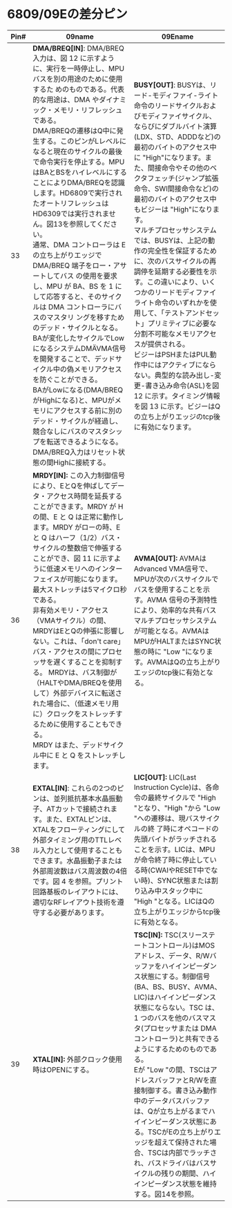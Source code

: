# 6809/09Eの差分ピン

|Pin#|09name|09Ename|
|--|--|--|
|33|**DMA/BREQ[IN]**: DMA/BREQ 入力は、図 12 に示すように、実行を一時停止し、MPU バスを別の用途のために使用するた めのものである。代表的な用途は、DMA やダイナミック・メモリ・リフレッシュである。<br>DMA/BREQの遷移はQ中に発生する。このピンがLレベルになると現在のサイクルの最後で命令実行を停止する。MPUはBAとBSをハイレベルにすることによりDMA/BREQを認識します。HD6809で実行されたオートリフレッシュはHD6309では実行されません。図13を参照してください。<br>通常、DMA コントローラは E の立ち上がりエッジで DMA/BREQ 端子をロー・アサートしてバス の使用を要求し、MPU が BA、BS を 1 にして応答すると、そのサイクルは DMA コントローラにバスのマスタリ ングを移すためのデッド・サイクルとなる。<br>BAが変化したサイクルでLowになるシステムDMÄVMA信号を開発することで、デッドサイクル中の偽メモリアクセスを防ぐことができる。<br>BAがLowになる(DMA/BREQがHighになる)と、MPUがメモリにアクセスする前に別のデッド・サイクルが経過し、競合なしにバスのマスタシップを転送できるようになる。<br>DMA/BREQ入力はリセット状態の間Highに接続する。|**BUSY[OUT]**: BUSYは、リード-モディファイ-ライト命令のリードサイクルおよびモディファイサイクル、ならびにダブルバイト演算(LDX、STD、ADDDなど)の最初のバイトのアクセス中に "High"になります。また、間接命令やその他のベクタフェッチ(ジャンプ拡張命令、SWI間接命令など)の最初のバイトのアクセス中もビジーは "High"になります。<br>マルチプロセッサシステムでは、BUSYは、上記の動作の完全性を保証するために、次のバスサイクルの再調停を延期する必要性を示す。この違いにより、いくつかのリードモディファイライト命令のいずれかを使用して、「テストアンドセット」プリミティブに必要な分割不可能なメモリアクセスが提供される。<br>ビジーはPSHまたはPUL動作中にはアクティブにならない。典型的な読み出し-変更-書き込み命令(ASL)を図 12 に示す。タイミング情報を図 13 に示す。ビジーはQの立ち上がりエッジのtcp後に有効になります。|
|36|**MRDY[IN]:** この入力制御信号により、EとQを伸ばしてデータ・アクセス時間を延長することができます。MRDY が H の間、E と Q は正常に動作します。MRDY がローの時、E と Q はハーフ（1/2）バス・サイクルの整数倍で伸張することができ、図 11 に示すように低速メモリへのインターフェイスが可能になります。最大ストレッチは5マイクロ秒である。<br>非有効メモリ・アクセス（VMAサイクル）の間、MRDYはEとQの伸張に影響しない。これは、「don't care」バス・アクセスの間にプロセッサを遅くすることを抑制する。 MRDYは、バス制御が（HALTやDMA/BREQを使用して）外部デバイスに転送された場合に、（低速メモリ用に）クロックをストレッチするために使用することもできる。<br>MRDY はまた、デッドサイクル中に E と Q をストレッチします。|**AVMA[OUT]:** AVMAはAdvanced VMA信号で、MPUが次のバスサイクルでバスを使用することを示す。AVMA 信号の予測特性により、効率的な共有バスマルチプロセッサシステムが可能となる。AVMAはMPUがHALTまたはSYNC状態の時に "Low "になります。AVMAはQの立ち上がりエッジのtcp後に有効となる。|
|38|**EXTAL[IN]**: これらの2つのピンは、並列抵抗基本水晶振動子、ATカットで接続されます。また、EXTALピンは、XTALをフローティングにして外部タイミング用のTTLレベル入力として使用することもできます。水晶振動子または外部周波数はバス周波数の4倍です。図 4 を参照。プリント回路基板のレイアウトには、適切なRFレイアウト技術を遵守する必要があります。|**LIC[OUT]:** LIC(Last Instruction Cycle)は、各命令の最終サイクルで "High "となり、"High "から "Low "への遷移は、現バスサイクルの終 了時にオペコードの先頭バイトがラッチされることを示す。LICは、MPUが命令終了時に停止している時(CWAIやRESET中でない時)、SYNC状態または割り込み中スタック中に "High "となる。LICはQの立ち上がりエッジからtcp後に有効となる。|
|39|**XTAL[IN]:** 外部クロック使用時はOPENにする。|**TSC[IN]:** TSC(スリーステートコントロール)はMOSアドレス、データ、R/Wバッファをハイインピーダンス状態にする。制御信号(BA、BS、BUSY、AVMA、LIC)はハイインピーダンス状態にならない。TSC は、1 つのバスを他のバスマスタ(プロセッサまたは DMA コントローラ)と共有できるようにするためのものである。<br>Eが "Low "の間、TSCはアドレスバッファとR/Wを直接制御する。書き込み動作中のデータバスバッファは、Qが立ち上がるまでハイインピーダンス状態にある。TSCがEの立ち上がりエッジを超えて保持された場合、TSCは内部でラッチされ、バスドライバはバスサイクルの残りの期間、ハイインピーダンス状態を維持する。図14を参照。|